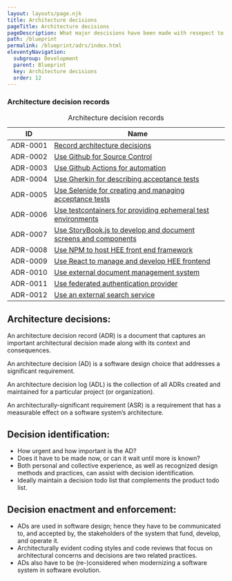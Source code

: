 ```yaml
---
layout: layouts/page.njk
title: Architecture decisions
pageTitle: Architecture decisions
pageDescription: What major descisions have been made with resepect to technology and architecture?
path: /blueprint
permalink: /blueprint/adrs/index.html
eleventyNavigation:
  subgroup: Development
  parent: Blueprint
  key: Architecture decisions
  order: 12
---
```

<div class="nhsuk-table__panel-with-heading-tab">
  <h3 class="nhsuk-table__heading-tab">Architecture decision records</h3>
  <div class="nhsuk-table-responsive">
    <table class="nhsuk-table">
      <caption class="nhsuk-table__caption">Architecture decision records</caption>
      <thead class="nhsuk-table__head">
        <tr class="nhsuk-table__row">
          <th class="nhsuk-table__header" scope="col">ID</th>
          <th class="nhsuk-table__header" scope="col">Name</th>
        </tr>
      </thead>
      <tbody class="nhsuk-table__body">
        <tr class="nhsuk-table__row">
          <td class="nhsuk-table__cell" style="white-space:nowrap;">ADR-0001</td>
          <td class="nhsuk-table__cell "><a href="ADR-0001-record-architecture-decisions.html">Record architecture decisions</a></td>
        </tr>
        <tr class="nhsuk-table__row">
          <td class="nhsuk-table__cell">ADR-0002</td>
          <td class="nhsuk-table__cell "><a href="ADR-0002-use-github-for-source-control.html">Use Github for Source Control</a></td>
        </tr>
        <tr class="nhsuk-table__row">
          <td class="nhsuk-table__cell">ADR-0003</td>
          <td class="nhsuk-table__cell "><a href="ADR-0003-use-github-actions-for-automation.html">Use Github Actions for automation</a></td>
        </tr>
        <tr class="nhsuk-table__row">
          <td class="nhsuk-table__cell">ADR-0004</td>
          <td class="nhsuk-table__cell "><a href="ADR-0004-use-gherkin-for-describing-acceptance-tests.html">Use Gherkin for describing acceptance tests</a></td>
        </tr>
        <tr class="nhsuk-table__row">
          <td class="nhsuk-table__cell">ADR-0005</td>
          <td class="nhsuk-table__cell "><a href="ADR-0005-use-selenide-for-creating-and-managing-acceptance-tests.html">Use Selenide for creating and managing acceptance tests</a></td>
        </tr>
        <tr class="nhsuk-table__row">
          <td class="nhsuk-table__cell">ADR-0006</td>
          <td class="nhsuk-table__cell "><a href="ADR-0006-use-testcontainers-for-providing-ephemeral-test-environments.html">Use testcontainers for providing ephemeral test environments</a></td>
        </tr>
        <tr class="nhsuk-table__row">
          <td class="nhsuk-table__cell">ADR-0007</td>
          <td class="nhsuk-table__cell "><a href="ADR-0007-use-storybook-js-to-develop-and-document-screens-and-components.html">Use StoryBook.js to develop and document screens and components</a></td>
        </tr>
        <tr class="nhsuk-table__row">
          <td class="nhsuk-table__cell">ADR-0008</td>
          <td class="nhsuk-table__cell "><a href="ADR-0008-use-npm-to-host-hee-frontend-framework.html">Use NPM to host HEE front end framework</a></td>
        </tr>
        <tr class="nhsuk-table__row">
          <td class="nhsuk-table__cell">ADR-0009</td>
          <td class="nhsuk-table__cell "><a href="ADR-0009-use-react-to-manage-and-develop-the-components-for-the-hee-frontend-framework.html">Use React to manage and develop HEE frontend</a></td>
        </tr>
        <tr class="nhsuk-table__row">
          <td class="nhsuk-table__cell">ADR-0010</td>
          <td class="nhsuk-table__cell "><a href="ADR-0010-use-external-document-management-system.html">Use external document management system</a></td>
        </tr>
        <tr class="nhsuk-table__row">
          <td class="nhsuk-table__cell">ADR-0011</td>
          <td class="nhsuk-table__cell "><a href="ADR-0011-use-federated-authentication-provider.html">Use federated authentication provider</a></td>
        </tr>
        <tr class="nhsuk-table__row">
          <td class="nhsuk-table__cell">ADR-0012</td>
          <td class="nhsuk-table__cell "><a href="ADR-0012-use-external-search-service.html">Use an external search service</a></td>
        </tr>
      </tbody>
    </table>
  </div>
</div>

## Architecture decisions:
An architecture decision record (ADR) is a document that captures an important architectural decision made along with its context and consequences.

An architecture decision (AD) is a software design choice that addresses a significant requirement.

An architecture decision log (ADL) is the collection of all ADRs created and maintained for a particular project (or organization).

An architecturally-significant requirement (ASR) is a requirement that has a measurable effect on a software system’s architecture.

## Decision identification:
- How urgent and how important is the AD?
- Does it have to be made now, or can it wait until more is known?
- Both personal and collective experience, as well as recognized design methods and practices, can assist with decision identification.
- Ideally maintain a decision todo list that complements the product todo list.

## Decision enactment and enforcement:
- ADs are used in software design; hence they have to be communicated to, and accepted by, the stakeholders of the system that fund, develop, and operate it.
- Architecturally evident coding styles and code reviews that focus on architectural concerns and decisions are two related practices.
- ADs also have to be (re-)considered when modernizing a software system in software evolution.

